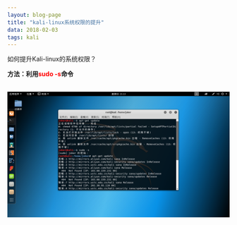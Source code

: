 ```yaml
---
layout: blog-page
title: "kali-linux系统权限的提升"
data: 2018-02-03
tags: kali
---
```

<p class="h1">如何提升Kali-linux的系统权限？</p>
<p class="h3"><b>
方法：利用<span style="color:red">sudo -s</span>命令</p></b><br>
<img src="/assets/kali.png">